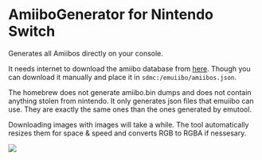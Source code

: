 # AmiiboGenerator for Nintendo Switch
Generates all Amiibos directly on your console.

It needs internet to download the amiibo database from [here](https://www.amiiboapi.com/api/amiibo/). Though you can download it manually and place it in `sdmc:/emuiibo/amiibos.json`.

The homebrew does not generate amiibo.bin dumps and does not contain anything stolen from nintendo.
It only generates json files that emuiibo can use. They are exactly the same ones than the ones generated by emutool.

Downloading images with images will take a while. The tool automatically resizes them for space & speed and converts RGB to RGBA if nessesary.

<img src="https://gbatemp.net/attachments/2022102317472000-3f45637d5c7801e066e1565e15d313f7-jpg.333499/">
